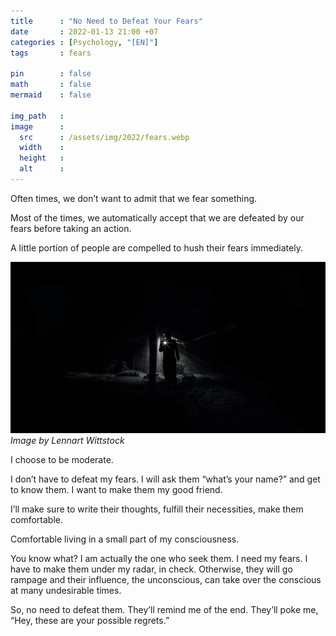 ```yaml
---
title      : "No Need to Defeat Your Fears"
date       : 2022-01-13 21:00 +07
categories : [Psychology, "[EN]"]
tags       : fears

pin        : false
math       : false
mermaid    : false

img_path   : 
image      :
  src      : /assets/img/2022/fears.webp
  width    : 
  height   : 
  alt      : 
---
```

<!-- POST -->

Often times, we don’t want to admit that we fear something.

Most of the times, we automatically accept that we are defeated by our fears before taking an action.

A little portion of people are compelled to hush their fears immediately.

![fears](/assets/img/2022/fears.webp)
_Image by Lennart Wittstock_

I choose to be moderate.

I don’t have to defeat my fears. I will ask them “what’s your name?” and get to know them. I want to make them my good friend.

I’ll make sure to write their thoughts, fulfill their necessities, make them comfortable.

Comfortable living in a small part of my consciousness.

You know what? I am actually the one who seek them. I need my fears. I have to make them under my radar, in check. Otherwise, they will go rampage and their influence, the unconscious, can take over the conscious at many undesirable times.

So, no need to defeat them. They’ll remind me of the end. They’ll poke me, “Hey, these are your possible regrets.”
